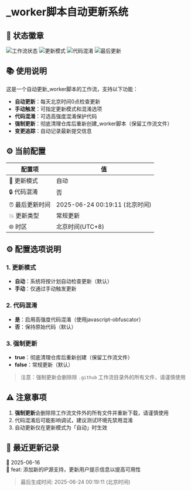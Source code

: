 # _worker脚本自动更新系统

## 📌 状态徽章

![工作流状态](https://img.shields.io/badge/工作流-运行中-brightgreen?style=flat-square)
![更新模式](https://img.shields.io/badge/更新模式-自动-green?style=flat-square)
![代码混淆](https://img.shields.io/badge/代码混淆-否-orange?style=flat-square)
![最后更新](https://img.shields.io/badge/最后更新-2025--06--24-blue?style=flat-square)

## 📚 使用说明

这是一个自动更新_worker脚本的工作流，支持以下功能：

- **自动更新**：每天北京时间0点检查更新
- **手动触发**：可指定更新模式和混淆选项
- **代码混淆**：可选高强度混淆保护代码
- **强制更新**：彻底清理仓库后重新创建_worker脚本（保留工作流文件）
- **变更追踪**：自动记录最新提交信息

## ⚙️ 当前配置

| 配置项 | 值 |
|--------|----|
| 🔄 更新模式 | 自动 |
| 🔒 代码混淆 | 否 |
| ⏰ 最后更新时间 | 2025-06-24 00:19:11 (北京时间) |
| 💥 更新类型 | 常规更新 |
| 🌐 时区 | 北京时间(UTC+8) |

## ⚙️ 配置选项说明

### 1. 更新模式
- **自动**：系统将按计划自动检查更新（默认）
- **手动**：仅通过手动触发更新

### 2. 代码混淆
- **是**：启用高强度代码混淆（使用javascript-obfuscator）
- **否**：保持原始代码（默认）

### 3. 强制更新
- **true**：彻底清理仓库后重新创建（保留工作流文件）
- **false**：常规更新（默认）

> 注意：强制更新会删除除 `.github` 工作流目录外的所有文件，请谨慎使用

## ⚠️ 注意事项

1. **强制更新**会删除除工作流文件外的所有文件并重新下载，请谨慎使用
2. 代码混淆后可能影响调试，建议测试环境先禁用混淆
3. 自动更新仅在更新模式为「自动」时生效

## 🔄 最近更新记录

📅 2025-06-16  
📝 feat: 添加新的IP源支持，更新用户提示信息以提高可用性

> 最后生成时间: 2025-06-24 00:19:11 (北京时间)

